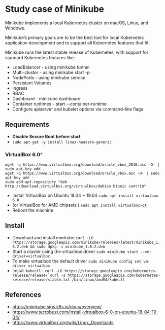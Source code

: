 # Study case of Minikube

Minikube implements a local Kubernetes cluster on macOS, Linux, and Windows.

Minikube’s primary goals are to be the best tool for local Kubernetes application development and to support all Kubernetes features that fit.

Minikube runs the latest stable release of Kubernetes, with support for standard Kubernetes features like:

- LoadBalancer - using minikube tunnel
- Multi-cluster - using minikube start -p <name>
- NodePorts - using minikube service
- Persistent Volumes
- Ingress
- RBAC
- Dashboard - minikube dashboard
- Container runtimes - start --container-runtime
- Configure apiserver and kubelet options via command-line flags

## Requirements

- **Disable Secure Boot before start**
- ```sudo apt-get -y install linux-headers-generic```

### VirtualBox 6.0^

```
wget -q https://www.virtualbox.org/download/oracle_vbox_2016.asc -O- | sudo apt-key add -
wget -q https://www.virtualbox.org/download/oracle_vbox.asc -O- | sudo apt-key add -
sudo add-apt-repository "deb http://download.virtualbox.org/virtualbox/debian bionic contrib"
```
- Install VirtualBox on Ubuntu 18.04 ~ 19.04 ```sudo apt install virtualbox-6.0```
- (or VirtualBox for AMD chipsets ) ```sudo apt install virtualbox-qt```
- Reboot the machine

## Install

- Download and install minikube ```curl -LO https://storage.googleapis.com/minikube/releases/latest/minikube_1.6.2.deb && sudo dpkg -i minikube_1.6.2.deb```
- Start a cluster using the virtualbox driver ```sudo minikube start --vm-driver=virtualbox```
- To make virtualbox the default driver ```sudo minikube config set vm-driver virtualbox```
- Install `kubectl` : ```curl -LO https://storage.googleapis.com/kubernetes-release/release/`curl -s https://storage.googleapis.com/kubernetes-release/release/stable.txt`/bin/linux/amd64/kubectl```




## References

- https://minikube.sigs.k8s.io/docs/overview/
- https://www.tecrobust.com/install-virtualbox-6-0-on-ubuntu-18-04-19-04/
- https://www.virtualbox.org/wiki/Linux_Downloads
